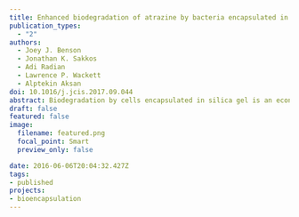 ```yaml
---
title: Enhanced biodegradation of atrazine by bacteria encapsulated in organically modified silica gels
publication_types:
  - "2"
authors:
  - Joey J. Benson
  - Jonathan K. Sakkos
  - Adi Radian
  - Lawrence P. Wackett
  - Alptekin Aksan
doi: 10.1016/j.jcis.2017.09.044
abstract: Biodegradation by cells encapsulated in silica gel is an economical and environmentally friendly methodfor the removal of toxic chemicals from the environment. In this work, recombinantE. coliexpressingatrazine chlorohydrolase (AtzA) were encapsulated in organically modified silica (ORMOSIL) gels com-posed of TEOS, silica nanoparticles (SNPs), and either phenyltriethoxysilane (PTES) or methyltriethoxysi-lane (MTES). ORMOSIL gels adsorbed much higher amounts of atrazine than the hydrophilic TEOS gels.The highest amount of atrazine adsorbed by ORMOSIL gels was 48.91 x 10^-3 mol/ml gel, compared to 8.71 x 10^-3 mol/ml gel by the hydrophilic TEOS gels. Atrazine biodegradation rates were also higherin ORMOSIL gels than the TEOS gels, mainly due to co-localization of the hydrophobic substrate at highconcentrations in close proximity of the encapsulated bacteria. A direct correlation between atrazineadsorption and biodegradation was observed unless biodegradation decreased due to severe phase sep-aration. The optimized PTES and MTES gels had atrazine biodegradation rates of 0:0410:003 and0:0470:004lmol/ml gel, respectively. These rates were approximately 80% higher than that measuredin the TEOS gel. This study showed for the first time that optimized hydrophobic gel material design canbe used to enhance both removal and biodegradation of hydrophobic chemicals.
draft: false
featured: false
image:
  filename: featured.png
  focal_point: Smart
  preview_only: false

date: 2016-06-06T20:04:32.427Z
tags:
- published
projects:
- bioencapsulation
---
```

